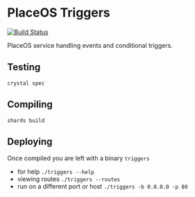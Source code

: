 # PlaceOS Triggers

[![Build Status](https://travis-ci.org/placeos/triggers.svg?branch=master)](https://travis-ci.org/placeos/triggers)

PlaceOS service handling events and conditional triggers.

## Testing

`crystal spec`

## Compiling

`shards build`

## Deploying

Once compiled you are left with a binary `triggers`

* for help `./triggers --help`
* viewing routes `./triggers --routes`
* run on a different port or host `./triggers -b 0.0.0.0 -p 80`
